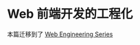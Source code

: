 # Web 前端开发的工程化

本篇迁移到了 [Web Engineering Series](https://github.com/wx-chevalier/Web-Engineering-Series)
